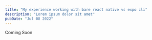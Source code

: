 ```yaml
---
title: "My experience working with bare react native vs expo cli"
description: "Lorem ipsum dolor sit amet"
pubDate: "Jul 08 2022"
---
```


Coming Soon
